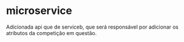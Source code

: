 # microservice
Adicionada api que de serviceb, que será responsável por adicionar os atributos da competição em questão.
